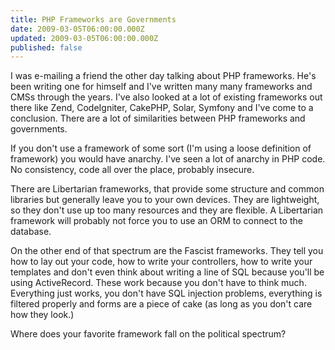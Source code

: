```yaml
---
title: PHP Frameworks are Governments
date: 2009-03-05T06:00:00.000Z
updated: 2009-03-05T06:00:00.000Z
published: false
---
```


I was e-mailing a friend the other day talking about PHP frameworks. He's been writing one for himself and I've written many many frameworks and CMSs through the years. I've also looked at a lot of existing frameworks out there like Zend, CodeIgniter, CakePHP, Solar, Symfony and I've come to a conclusion. There are a lot of similarities between PHP frameworks and governments.

If you don't use a framework of some sort (I'm using a loose definition of framework) you would have anarchy. I've seen a lot of anarchy in PHP code. No consistency, code all over the place, probably insecure.

There are Libertarian frameworks, that provide some structure and common libraries but generally leave you to your own devices. They are lightweight, so they don't use up too many resources and they are flexible. A Libertarian framework will probably not force you to use an ORM to connect to the database.

On the other end of that spectrum are the Fascist frameworks. They tell you how to lay out your code, how to write your controllers, how to write your templates and don't even think about writing a line of SQL because you'll be using ActiveRecord. These work because you don't have to think much. Everything just works, you don't have SQL injection problems, everything is filtered properly and forms are a piece of cake (as long as you don't care how they look.)

Where does your favorite framework fall on the political spectrum?

